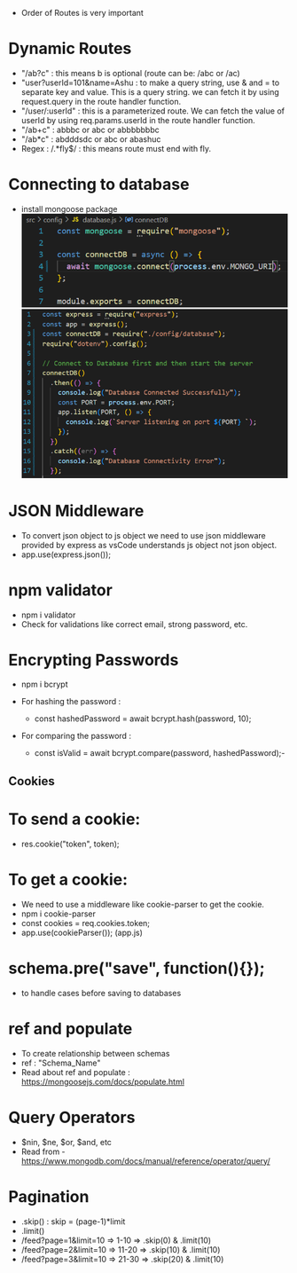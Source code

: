 - Order of Routes is very important

# Dynamic Routes

- "/ab?c" : this means b is optional (route can be: /abc or /ac)
- "user?userId=101&name=Ashu : to make a query string, use & and = to separate key and value. This is a query string. we can fetch it by using request.query in the route handler function.
- "/user/:userId" : this is a parameterized route. We can fetch the value of userId by using req.params.userId in the route handler function.
- "/ab+c" : abbbc or abc or abbbbbbbc
- "/ab\*c" : abdddsdc or abc or abashuc
- Regex : /.\*fly$/ : this means route must end with fly.

# Connecting to database

- install mongoose package
  ![alt text](/Readme%20Images/image2.png)
  ![alt text](/Readme%20Images/image.png)

# JSON Middleware

- To convert json object to js object we need to use json middleware provided by express as vsCode understands js object not json object.
- app.use(express.json());

# npm validator

- npm i validator
- Check for validations like correct email, strong password, etc.

# Encrypting Passwords

- npm i bcrypt
- For hashing the password :

  - const hashedPassword = await bcrypt.hash(password, 10);

- For comparing the password :
  - const isValid = await bcrypt.compare(password, hashedPassword);-

## Cookies

# To send a cookie:

- res.cookie("token", token);

# To get a cookie:

- We need to use a middleware like cookie-parser to get the cookie.
- npm i cookie-parser
- const cookies = req.cookies.token;
- app.use(cookieParser()); (app.js)

# schema.pre("save", function(){});

- to handle cases before saving to databases

# ref and populate

- To create relationship between schemas
- ref : "Schema_Name"
- Read about ref and populate : https://mongoosejs.com/docs/populate.html

# Query Operators

- $nin, $ne, $or, $and, etc
- Read from - https://www.mongodb.com/docs/manual/reference/operator/query/

# Pagination

- .skip() : skip = (page-1)\*limit
- .limit()
- /feed?page=1&limit=10 => 1-10 => .skip(0) & .limit(10)
- /feed?page=2&limit=10 => 11-20 => .skip(10) & .limit(10)
- /feed?page=3&limit=10 => 21-30 => .skip(20) & .limit(10)
